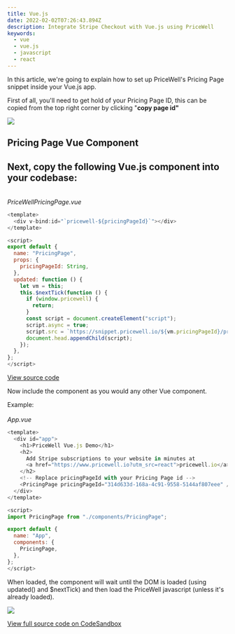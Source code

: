 ```yaml
---
title: Vue.js
date: 2022-02-02T07:26:43.894Z
description: Integrate Stripe Checkout with Vue.js using PriceWell
keywords:
  - vue
  - vue.js
  - javascript
  - react
---
```

In this article, we're going to explain how to set up PriceWell's Pricing Page snippet inside your Vue.js app.

First of all, you'll need to get hold of your Pricing Page ID, this can be copied from the top right corner by clicking "**copy page id"**



![](/img/copy-page-id.png)



## Pricing Page Vue Component

## Next, copy the following Vue.js component into your codebase:

*\
PriceWellPricingPage.vue*

```javascript
<template>
  <div v-bind:id="`pricewell-${pricingPageId}`"></div>
</template>

<script>
export default {
  name: "PricingPage",
  props: {
    pricingPageId: String,
  },
  updated: function () {
    let vm = this;
    this.$nextTick(function () {
      if (window.pricewell) {
        return;
      }
      const script = document.createElement("script");
      script.async = true;
      script.src = `https://snippet.pricewell.io/${vm.pricingPageId}/pricewell.js`;
      document.head.appendChild(script);
    });
  },
};
</script>
```

[View source code](https://codesandbox.io/s/pricewell-vuejs-y95ul?file=/src/components/PricingPage.vue:173-180)

Now include the component as you would any other Vue component.

Example:\
\
*App.vue*

```javascript
<template>
  <div id="app">
    <h1>PriceWell Vue.js Demo</h1>
    <h2>
      Add Stripe subscriptions to your website in minutes at
      <a href="https://www.pricewell.io?utm_src=react">pricewell.io</a>
    </h2>
    <!-- Replace pricingPageId with your Pricing Page id -->
    <PricingPage pricingPageId="314d633d-168a-4c91-9558-5144af807eee" />
  </div>
</template>

<script>
import PricingPage from "./components/PricingPage";

export default {
  name: "App",
  components: {
    PricingPage,
  },
};
</script>
```

When loaded, the component will wait until the DOM is loaded (using updated() and $nextTick) and then load the PriceWell javascript (unless it's already loaded).

[![](https://s3-eu-central-1.amazonaws.com/euc-cdn.freshdesk.com/data/helpdesk/attachments/production/80061806860/original/dHl-sWqcSf5WAXRUi63Qujd-gjVkGBZkJA.png?1639649056)](https://s3-eu-central-1.amazonaws.com/euc-cdn.freshdesk.com/data/helpdesk/attachments/production/80061806860/original/dHl-sWqcSf5WAXRUi63Qujd-gjVkGBZkJA.png?1639649056)

[View full source code on CodeSandbox](https://codesandbox.io/s/pricewell-vuejs-y95ul?file=/src/App.vue:0-514)